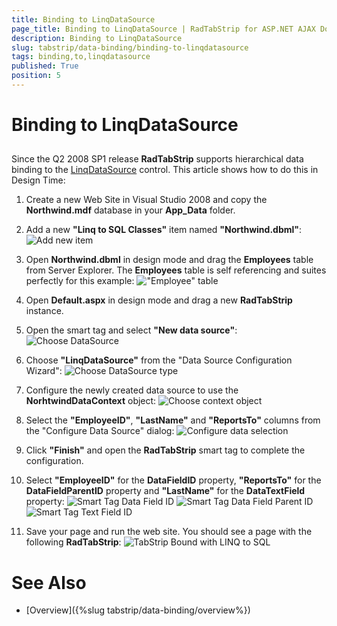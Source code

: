 ```yaml
---
title: Binding to LinqDataSource
page_title: Binding to LinqDataSource | RadTabStrip for ASP.NET AJAX Documentation
description: Binding to LinqDataSource
slug: tabstrip/data-binding/binding-to-linqdatasource
tags: binding,to,linqdatasource
published: True
position: 5
---
```


# Binding to LinqDataSource

## 

Since the Q2 2008 SP1 release **RadTabStrip** supports hierarchical data binding to the [LinqDataSource](https://msdn.microsoft.com/en-us/library/bb547113.aspx) control. This article shows how to do this in Design Time:

1. Create a new Web Site in Visual Studio 2008 and copy the **Northwind.mdf** database in your **App_Data** folder.

1. Add a new **"Linq to SQL Classes"** item named **"Northwind.dbml"**:
![Add new item](images/tabstrip_linq_addnewitem.png)

1. Open **Northwind.dbml** in design mode and drag the **Employees** table from Server Explorer. The **Employees** table is self referencing and suites perfectly for this example:
!["Employee" table](images/tabstrip_linq_tableemployee.png)

1. Open **Default.aspx** in design mode and drag a new **RadTabStrip** instance.

1. Open the smart tag and select **"New data source"**:
![Choose DataSource](images/tabstrip_linq_choosedatasource.png)

1. Choose **"LinqDataSource"** from the "Data Source Configuration Wizard":
![Choose DataSource type](images/tabstrip_linq_choosedatasourcetype.png)

1. Configure the newly created data source to use the **NorhtwindDataContext** object:
![Choose context object](images/tabstrip_linq_choosecontextobject.png)

1. Select the **"EmployeeID"**, **"LastName"** and **"ReportsTo"** columns from the "Configure Data Source" dialog:
![Configure data selection](images/tabstrip_linq_configuredataselection.png)

1. Click **"Finish"** and open the **RadTabStrip** smart tag to complete the configuration.

1. Select **"EmployeeID"** for the **DataFieldID** property, **"ReportsTo"** for the **DataFieldParentID** property and **"LastName"** for the **DataTextField** property:
![Smart Tag Data Field ID](images/tabstrip_linq_smarttagdatafieldid.png)
![Smart Tag Data Field Parent ID](images/tabstrip_linq_smarttagdatafieldparentid.png)
![Smart Tag Text Field ID](images/tabstrip_linq_smarttagtextfield.png)

1. Save your page and run the web site. You should see a page with the following **RadTabStrip**:
![TabStrip Bound with LINQ to SQL](images/tabstrip_linq_bound.png)

# See Also

 * [Overview]({%slug tabstrip/data-binding/overview%})
